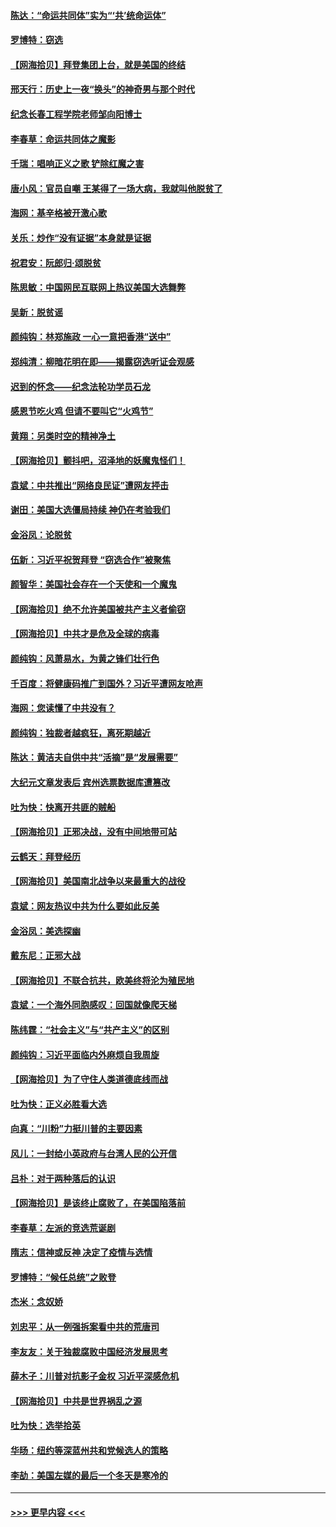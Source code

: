 #### [陈达：“命运共同体”实为“‘共’统命运体”](../pages/nsc993/n12590865.md?t=12030851) 
#### [罗博特：窃选](../pages/nsc993/n12590619.md?t=12030851) 
#### [【网海拾贝】拜登集团上台，就是美国的终结](../pages/nsc993/n12589725.md?t=12030851) 
#### [邢天行：历史上一夜“换头”的神奇男与那个时代](../pages/nsc993/n12589424.md?t=12030851) 
#### [纪念长春工程学院老师邹向阳博士](../pages/nsc993/n12585390.md?t=12030851) 
#### [李春草：命运共同体之魔影](../pages/nsc993/n12585026.md?t=12030851) 
#### [千瑞：唱响正义之歌 铲除红魔之害](../pages/nsc993/n12585002.md?t=12030851) 
#### [唐小风：官员自嘲 王某得了一场大病，我就叫他脱贫了](../pages/nsc993/n12584981.md?t=12030851) 
#### [海网：基辛格被开激心歌](../pages/nsc993/n12584946.md?t=12030851) 
#### [关乐：炒作“没有证据”本身就是证据](../pages/nsc993/n12583146.md?t=12030851) 
#### [祝君安：阮郎归‧颂脱贫](../pages/nsc993/n12583119.md?t=12030851) 
#### [陈思敏：中国网民互联网上热议美国大选舞弊](../pages/nsc993/n12582845.md?t=12030851) 
#### [吴新：脱贫谣](../pages/nsc993/n12580839.md?t=12030851) 
#### [颜纯钩：林郑施政 一心一意把香港“送中”](../pages/nsc993/n12580805.md?t=12030851) 
#### [郑纯清：柳暗花明在即——揭露窃选听证会观感](../pages/nsc993/n12580795.md?t=12030851) 
#### [迟到的怀念——纪念法轮功学员石龙](../pages/nsc993/n12580245.md?t=12030851) 
#### [感恩节吃火鸡  但请不要叫它“火鸡节”](../pages/nsc993/n12580252.md?t=12030851) 
#### [黄翔：另类时空的精神净土](../pages/nsc993/n12578638.md?t=12030851) 
#### [【网海拾贝】颤抖吧，沼泽地的妖魔鬼怪们！](../pages/nsc993/n12578552.md?t=12030851) 
#### [袁斌：中共推出“网络良民证”遭网友抨击](../pages/nsc993/n12578511.md?t=12030851) 
#### [谢田：美国大选僵局持续 神仍在考验我们](../pages/nsc993/n12577432.md?t=12030851) 
#### [金浴凤：论脱贫](../pages/nsc993/n12576386.md?t=12030851) 
#### [伍新：习近平祝贺拜登 “窃选合作”被聚焦](../pages/nsc993/n12576358.md?t=12030851) 
#### [颜智华：美国社会存在一个天使和一个魔鬼](../pages/nsc993/n12574299.md?t=12030851) 
#### [【网海拾贝】绝不允许美国被共产主义者偷窃](../pages/nsc993/n12573396.md?t=12030851) 
#### [【网海拾贝】中共才是危及全球的病毒](../pages/nsc993/n12571204.md?t=12030851) 
#### [颜纯钩：风萧易水，为黄之锋们壮行色](../pages/nsc993/n12571487.md?t=12030851) 
#### [千百度：将健康码推广到国外？习近平遭网友呛声](../pages/nsc993/n12570808.md?t=12030851) 
#### [海网：您读懂了中共没有？](../pages/nsc993/n12570487.md?t=12030851) 
#### [颜纯钩：独裁者越疯狂，离死期越近](../pages/nsc993/n12569055.md?t=12030851) 
#### [陈达：黄洁夫自供中共“活摘”是“发展需要”](../pages/nsc993/n12568541.md?t=12030851) 
#### [大纪元文章发表后 宾州选票数据库遭篡改](../pages/nsc993/n12568105.md?t=12030851) 
#### [吐为快：快离开共匪的贼船](../pages/nsc993/n12568462.md?t=12030851) 
#### [【网海拾贝】正邪决战，没有中间地带可站](../pages/nsc993/n12568439.md?t=12030851) 
#### [云鹤天：拜登经历](../pages/nsc993/n12567294.md?t=12030851) 
#### [【网海拾贝】美国南北战争以来最重大的战役](../pages/nsc993/n12567247.md?t=12030851) 
#### [袁斌：网友热议中共为什么要如此反美](../pages/nsc993/n12567162.md?t=12030851) 
#### [金浴凤：美选探幽](../pages/nsc993/n12567147.md?t=12030851) 
#### [戴东尼：正邪大战](../pages/nsc993/n12567033.md?t=12030851) 
#### [【网海拾贝】不联合抗共，欧美终将沦为殖民地](../pages/nsc993/n12565068.md?t=12030851) 
#### [袁斌：一个海外同胞感叹：回国就像爬天梯](../pages/nsc993/n12564986.md?t=12030851) 
#### [陈纬霆：“社会主义”与“共产主义”的区别](../pages/nsc993/n12562417.md?t=12030851) 
#### [颜纯钩：习近平面临内外麻烦自我周旋](../pages/nsc993/n12563356.md?t=12030851) 
#### [【网海拾贝】为了守住人类道德底线而战](../pages/nsc993/n12562542.md?t=12030851) 
#### [吐为快：正义必胜看大选](../pages/nsc993/n12561967.md?t=12030851) 
#### [向真：“川粉”力挺川普的主要因素](../pages/nsc993/n12560774.md?t=12030851) 
#### [风儿：一封给小英政府与台湾人民的公开信](../pages/nsc993/n12560581.md?t=12030851) 
#### [吕朴：对于两种落后的认识](../pages/nsc993/n12560492.md?t=12030851) 
#### [【网海拾贝】是该终止腐败了，在美国陷落前](../pages/nsc993/n12559936.md?t=12030851) 
#### [李春草：左派的竞选荒诞剧](../pages/nsc993/n12558380.md?t=12030851) 
#### [隋志：信神或反神 决定了疫情与选情](../pages/nsc993/n12558255.md?t=12030851) 
#### [罗博特：“候任总统”之败登](../pages/nsc993/n12558189.md?t=12030851) 
#### [杰米：念奴娇](../pages/nsc993/n12558174.md?t=12030851) 
#### [刘忠平：从一例强拆案看中共的荒唐司](../pages/nsc993/n12558036.md?t=12030851) 
#### [李友友：关于独裁腐败中国经济发展思考](../pages/nsc993/n12558004.md?t=12030851) 
#### [薛木子：川普对抗影子金权 习近平深感危机](../pages/nsc993/n12557342.md?t=12030851) 
#### [【网海拾贝】中共是世界祸乱之源](../pages/nsc993/n12555353.md?t=12030851) 
#### [吐为快：选举拾英](../pages/nsc993/n12555041.md?t=12030851) 
#### [华旸：纽约等深蓝州共和党候选人的策略](../pages/nsc993/n12554309.md?t=12030851) 
#### [李劼：美国左媒的最后一个冬天是寒冷的](../pages/nsc993/n12552947.md?t=12030851) 

----
#### [ >>> 更早内容 <<< ](../indexes/nsc993-earlier.md)
